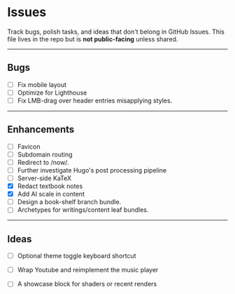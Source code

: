 # Issues

Track bugs, polish tasks, and ideas that don't belong in GitHub Issues. This file lives in the repo but is **not public-facing** unless shared.

---

## Bugs

- [ ] Fix mobile layout
- [ ] Optimize for Lighthouse  
- [ ] Fix LMB-drag over header entries misapplying styles.

---

## Enhancements

- [ ] Favicon
- [ ] Subdomain routing 
- [ ] Redirect to /now/.
- [ ] Further investigate Hugo's post processing pipeline
- [ ] Server-side KaTeX
- [x] Redact textbook notes
- [x] Add AI scale in content
- [ ] Design a book-shelf branch bundle.
- [ ] Archetypes for writings/content leaf bundles.
 
---

## Ideas

- [ ] Optional theme toggle keyboard shortcut
- [ ] Wrap Youtube and reimplement the music player
- [ ] A showcase block for shaders or recent renders

 